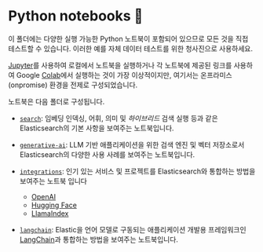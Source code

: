 # Python notebooks 📒

이 폴더에는 다양한 실행 가능한 Python 노트북이 포함되어 있으므로 모든 것을 직접 테스트할 수 있습니다. 이러한 예를 자체 데이터 테스트를 위한 청사진으로 사용하세요.

[Jupyter](https://jupyter.org/install)를 사용하여 로컬에서 노트북을 실행하거나 각 노트북에 제공된 링크를 사용하여 Google [Colab](https://colab.research.google.com)에서 실행하는 것이 가장 이상적이지만, 여기서는 온프라미스(onpromise) 환경을 전제로 구성되었습니다.

노트북은 다음 폴더로 구성됩니다.

- [`search`](./search/): 임베딩 인덱싱, 어휘, 의미 및 _하이브리드_ 검색 실행 등과 같은 Elasticsearch의 기본 사항을 보여주는 노트북입니다.

- [`generative-ai`](./generative-ai/): LLM 기반 애플리케이션을 위한 검색 엔진 및 벡터 저장소로서 Elasticsearch의 다양한 사용 사례를 보여주는 노트북입니다.

- [`integrations`](./integrations/): 인기 있는 서비스 및 프로젝트를 Elasticsearch와 통합하는 방법을 보여주는 노트북 입니다
  - [OpenAI](./integrations/openai)
  - [Hugging Face](./integrations/hugging-face)
  - [LlamaIndex](./integrations/llama-index)

- [`langchain`](./langchain/): Elastic을 언어 모델로 구동되는 애플리케이션 개발용 프레임워크인 [LangChain](https://langchain-langchain.vercel.app/docs/get_started/introduction.html)과 통합하는 방법을 보여주는 노트북입니다.
